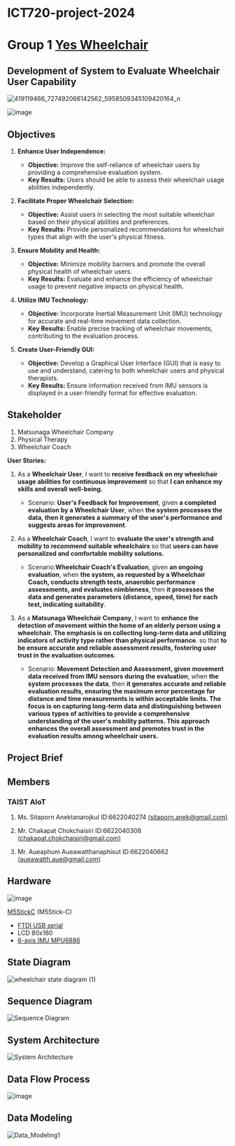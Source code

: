 # ICT720-project-2024
# Group 1 [Yes Wheelchair](https://www.facebook.com/100066453249785/posts/pfbid02DiEnpRqT1H4SUK5FBEpH5kz9rZoqYkPg4KNShhSsfJ4qUXWBaDWnk1JEBK1ZKjNhl)
## Development of System to Evaluate Wheelchair User Capability
![419119466_727492066142562_5958509345109420164_n](https://github.com/Aueaphum2541/Ray-Folk-Pun-Project2024/assets/109651869/e5daaaf6-a96d-479f-8115-b71499980b1d)

![image](https://github.com/Aueaphum2541/Ray-Folk-Pun-Project2024/assets/109651869/5db47476-e9c5-4a91-936e-4eaef0677feb)

## Objectives
1. **Enhance User Independence:**
   - **Objective:** Improve the self-reliance of wheelchair users by providing a comprehensive evaluation system.
   - **Key Results:** Users should be able to assess their wheelchair usage abilities independently.

2. **Facilitate Proper Wheelchair Selection:**
   - **Objective:** Assist users in selecting the most suitable wheelchair based on their physical abilities and preferences.
   - **Key Results:** Provide personalized recommendations for wheelchair types that align with the user's physical fitness.

3. **Ensure Mobility and Health:**
   - **Objective:** Minimize mobility barriers and promote the overall physical health of wheelchair users.
   - **Key Results:** Evaluate and enhance the efficiency of wheelchair usage to prevent negative impacts on physical health.

4. **Utilize IMU Technology:**
   - **Objective:** Incorporate Inertial Measurement Unit (IMU) technology for accurate and real-time movement data collection.
   - **Key Results:** Enable precise tracking of wheelchair movements, contributing to the evaluation process.

5. **Create User-Friendly GUI:**
   - **Objective:** Develop a Graphical User Interface (GUI) that is easy to use and understand, catering to both wheelchair users and physical therapists.
   - **Key Results:** Ensure information received from IMU sensors is displayed in a user-friendly format for effective evaluation.


## Stakeholder
1. Matsunaga Wheelchair Company
2. Physical Therapy
3. Wheelchair Coach

**User Stories:**

1. As a **Wheelchair User**, I want to **receive feedback on my wheelchair usage abilities for continuous improvement** so that **I can enhance my skills and overall well-being.**
   - Scenario: **User's Feedback for Improvement**, given **a completed evaluation by a Wheelchair User**, when **the system processes the data, then it generates a summary of the user's performance and suggests areas for improvement**.

2. As a **Wheelchair Coach**, I want to **evaluate the user's strength and mobility to recommend suitable wheelchairs** so that **users can have personalized and comfortable mobility solutions.**
   - Scenario:**Wheelchair Coach's Evaluation**, given **an ongoing evaluation**, when **the system, as requested by a Wheelchair Coach, conducts strength tests, anaerobic performance assessments, and evaluates nimbleness**, then **it processes the data and generates parameters (distance, speed, time) for each test, indicating suitability**.

3. As a **Matsunaga Wheelchair Company**, I want to **enhance the detection of movement within the home of an elderly person using a wheelchair. The emphasis is on collecting long-term data and utilizing indicators of activity type rather than physical performance**. so that **to be ensure accurate and reliable assessment results, fostering user trust in the evaluation outcomes**.
   - Scenario: **Movement Detection and Assessment, given movement data received from IMU sensors during the evaluation**, when **the system processes the data**, then **it generates accurate and reliable evaluation results, ensuring the maximum error percentage for distance and time measurements is within acceptable limits. The focus is on capturing long-term data and distinguishing between various types of activities to provide a comprehensive understanding of the user's mobility patterns. This approach enhances the overall assessment and promotes trust in the evaluation results among wheelchair users.**

## Project Brief

## Members
### TAIST AIoT 
1. Ms. Sitaporn Anektanarojkul ID:6622040274 [(sitaporn.anek@gmail.com)](mailto:sitaporn.anek@gmail.com)

2. Mr. Chakapat Chokchaisiri ID:6622040308 [(chakapat.chokchaisiri@gmail.com)](mailto:chakapat.chokchaisiri@gmail.com)

3. Mr. Aueaphum Aueawatthanaphisut ID:6622040662 [(aueawatth.aue@gmail.com)](mailto:aueawatth.aue@gmail.com)

## Hardware
![image](https://github.com/Aueaphum2541/Ray-Folk-Pun-Project2024/assets/109651869/61ed37ec-3e5c-4cbb-ad19-d9cf908cda47)


[M5StickC](https://docs.m5stack.com/en/core/m5stickc) (M5Stick-C)
- [FTDI USB serial](https://docs.m5stack.com/en/core/m5stickc)
- LCD 80x160
- [6-axis IMU MPU6886](https://m5stack.oss-cn-shenzhen.aliyuncs.com/resource/docs/datasheet/core/MPU-6886-000193%2Bv1.1_GHIC_en.pdf)

## State Diagram
![wheelchair state diagram (1)](https://github.com/Aueaphum2541/Ray-Folk-Pun-Project2024/assets/156740150/c0b54d8c-5d9e-4d31-8af0-5142a6a35948)

## Sequence Diagram
![Sequence Diagram](https://github.com/Aueaphum2541/Ray-Folk-Pun-Project2024/assets/109651869/6d3b1bc1-1bc5-4c7d-834f-106a5fae904f)

## System Architecture
![System Architecture](https://github.com/Aueaphum2541/Ray-Folk-Pun-Project2024/assets/151521992/4996583f-a365-47e3-91be-79404838435a)

## Data Flow Process
![image](https://github.com/Aueaphum2541/Ray-Folk-Pun-Project2024/assets/156740150/62fc35d7-c05b-43e4-9123-29fec1face5b)

## Data Modeling
![Data_Modeling1](https://github.com/Aueaphum2541/Ray-Folk-Pun-Project2024/assets/151521992/ad0b5fa2-40d1-45d7-a7a7-f84eaa7d5ceb)

